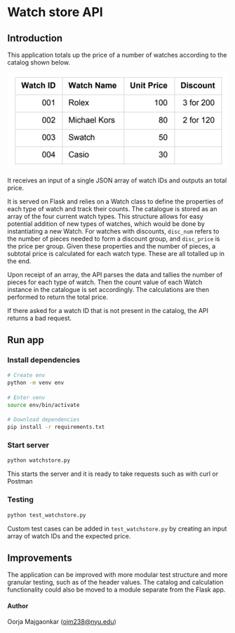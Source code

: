 # Watch store API

## Introduction
This application totals up the price of a number of watches according to the catalog shown below.

![image](catalog.png)

It receives an input of a single JSON array of watch IDs and outputs an total price.

It is served on Flask and relies on a Watch class to define the properties of each type of watch and track their counts. The catalogue is stored as an array of the four current watch types. This structure allows for easy potential addition of new types of watches, which would be done by instantiating a new Watch. For watches with discounts, ```disc_num``` refers to the number of pieces needed to form a discount group, and ```disc_price``` is the price per group. Given these properties and the number of pieces, a subtotal price is calculated for each watch type. These are all totalled up in the end. 

Upon receipt of an array, the API parses the data and tallies the number of pieces for each type of watch. Then the count value of each Watch instance in the catalogue is set accordingly. The calculations are then performed to return the total price. 

If there asked for a watch ID that is not present in the catalog, the API returns a bad request. 

## Run app

### Install dependencies 
```bash
# Create env
python -m venv env

# Enter venv
source env/bin/activate

# Download dependencies
pip install -r requirements.txt
```
### Start server
```bash
python watchstore.py
```
This starts the server and it is ready to take requests such as with curl or Postman

### Testing
```bash
python test_watchstore.py
```
Custom test cases can be added in ```test_watchstore.py``` by creating an input array of watch IDs and the expected price. 

## Improvements
The application can be improved with more modular test structure and more granular testing, such as of the header values. 
The catalog and calculation functionality could also be moved to a module separate from the Flask app.


#### Author
Oorja Majgaonkar (ojm238@nyu.edu)